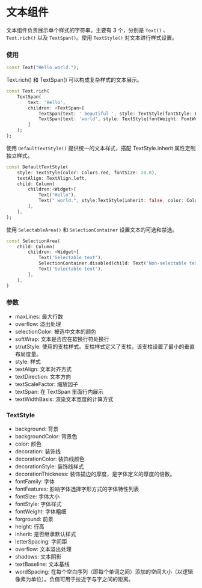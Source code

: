 # **文本组件**

文本组件负责展示单个样式的字符串。主要有 3 个，分别是 `Text()` 、`Text.rich()` 以及 `TextSpan()`。使用 `TextStyle()` 对文本进行样式设置。

### 使用

```dart
const Text("Hello world.");
```

Text.rich() 和 TextSpan() 可以构成复杂样式的文本展示。

```dart
const Text.rich(
    TextSpan(
        text: 'Hello',
        children: <TextSpan>[
            TextSpan(text: ' beautiful ', style: TextStyle(fontStyle: FontStyle.italic)),
            TextSpan(text: 'world', style: TextStyle(fontWeight: FontWeight.bold)),
        ]
    );
);
```

使用 `DefaultTextStyle()` 提供统一的文本样式，搭配 TextStyle.inherit 属性定制独立样式。

```dart
const DefaultTextStyle(
	style: TextStyle(color: Colors.red, fontSize: 20.0),
    textAlign: TextAlign.left,
    child: Column(
    	children:<Widget>[
      		Text("Hello"),
            Text(" world.", style:TextStyle(inherit: false, color: Colors.green)),
        ],
    ),
);
```

使用 `SelectableArea()` 和 `SelectionContainer` 设置文本的可选和禁选。

```dart
const SelectionArea(
    child: Column(
        children: <Widget>[
            Text('Selectable text'),
            SelectionContainer.disabled(child: Text('Non-selectable text')),
            Text('Selectable text'),
        ],
    ),
)
```

### 参数

-   maxLines: 最大行数
-   overflow: 溢出处理
-   selectionColor: 被选中文本的颜色
-   softWrap: 文本是否应在软换行符处换行
-   strutStyle: 使用的支柱样式。支柱样式定义了支柱，该支柱设置了最小的垂直布局度量。
-   style: 样式
-   textAlign: 文本对齐方式
-   textDirection: 文本方向
-   textScaleFactor: 缩放因子
-   textSpan: 在 TextSpan 里面行内展示
-   textWidthBasis: 渲染文本宽度的计算方式

### TextStyle

-   background: 背景
-   backgroundColor: 背景色
-   color: 颜色
-   decoration: 装饰线
-   decorationColor: 装饰线颜色
-   decorationStyle: 装饰线样式
-   decorationThickness: 装饰描边的厚度，是字体定义的厚度的倍数。
-   fontFamily: 字体
-   fontFeatures: 影响字体选择字形方式的字体特性列表
-   fontSize: 字体大小
-   fontStyle: 字体样式
-   fontWeight: 字体粗细
-   forground: 前景
-   height: 行高
-   inherit: 是否继承默认样式
-   letterSpacing: 字间距
-   overflow: 文本溢出处理
-   shadows: 文本阴影
-   textBaseline: 文本基线
-   wordSpacing: 在每个空白序列（即每个单词之间）添加的空间大小（以逻辑像素为单位）。负值可用于拉近字与字之间的距离。

